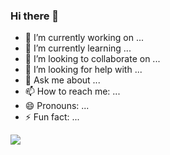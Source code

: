 ### Hi there 👋

<!--
**vanta-nele/vanta-nele** is a ✨ _special_ ✨ repository because its `README.md` (this file) appears on your GitHub profile.

Here are some ideas to get you started:
-->
- 🔭 I’m currently working on ...
- 🌱 I’m currently learning ...
- 👯 I’m looking to collaborate on ...
- 🤔 I’m looking for help with ...
- 💬 Ask me about ...
- 📫 How to reach me: ...
- 😄 Pronouns: ...
- ⚡ Fun fact: ...



<img src ='https://github-readme-stats.vercel.app/api?username=vanta-nele&&show_icons=true&title_color=ffffff&icon_color=bb2acf&text_color=daf7dc&bg_color=151515' >
